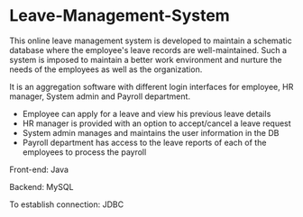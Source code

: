 # Leave-Management-System
This online leave management system is developed to maintain a schematic database where the employee's leave records are well-maintained. Such a system is imposed to maintain a better work environment and nurture the needs of the employees as well as the organization.

It is an aggregation software with different login interfaces for employee, HR manager, System admin and Payroll department.

* Employee can apply for a leave and view his previous leave details
*	HR manager is provided with an option to accept/cancel a leave request
*	System admin manages and maintains the user information in the DB
*	Payroll department has access to the leave reports of each of the employees to process the payroll

Front-end: Java

Backend: MySQL

To establish connection: JDBC
